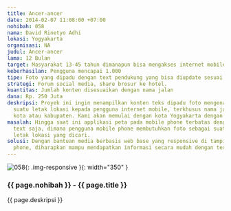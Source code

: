 ```yaml
---
title: Ancer-ancer
date: 2014-02-07 11:08:00 +07:00
nohibah: 058
nama: David Rinetyo Adhi
lokasi: Yogyakarta
organisasi: NA
judul: Ancer-ancer
lama: 12 Bulan
target: Masyarakat 13-45 tahun dimanapun bisa mengakses internet mobile
keberhasilan: Pengguna mencapai 1.000
tipe: Foto yang dipadu dengan text pendukung yang bisa diupdate sesuai jadwal tertentu
strategi: Forum social media, share brosur ke hotel.
kuantitas: Jumlah konten disesuaikan dengan nama jalan
dana: Rp. 250 Juta
deskripsi: Proyek ini ingin menampilkan konten teks dipadu foto mengenai informasi
  suatu letak lokasi kepada pengguna internet mobile, terkhusus nama jalan di suatu
  kota atau kabupaten. Kami akan memulai dengan kota Yogyakarta dengan 14 kecamatan.
masalah: Hingga saat ini applikasi peta pada mobile phone terbatas dengan informasi
  text saja, dimana pengguna mobile phone membutuhkan foto sebagai suatu kejelasan
  letak lokasi yang dicari.
solusi: Dengan bantuan media berbasis web base yang responsive di tampilan mobile
  phone, diharapkan mampu mendapatkan informasi secara mudah dengan text dipadu foto.
---
```


![058](/static/img/hibahcms/058.png){: .img-responsive }{: width="350" }

### {{ page.nohibah }} - {{ page.title }}

{{ page.deskripsi }}
